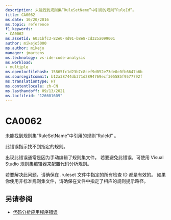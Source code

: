 ```yaml
---
description: 未能找到规则集“RuleSetName”中引用的规则“RuleId”。
title: CA0062
ms.date: 10/20/2016
ms.topic: reference
f1_keywords:
- CA0062
ms.assetid: 6031bfc3-82e0-4d91-b8e8-cd325a099001
author: mikejo5000
ms.author: mikejo
manager: jmartens
ms.technology: vs-ide-code-analysis
ms.workload:
- multiple
ms.openlocfilehash: 15865fc1d23b7c8cef9d052e73de0c0fb6647b6b
ms.sourcegitcommit: b12a38744db371d2894769ecf305585f9577792f
ms.translationtype: HT
ms.contentlocale: zh-CN
ms.lasthandoff: 09/13/2021
ms.locfileid: "126601609"
---
```

# <a name="ca0062"></a>CA0062

未能找到规则集“RuleSetName”中引用的规则“RuleId” 。

此错误指示找不到指定的规则。

出现此错误通常是因为手动编辑了规则集文件。 若要避免此错误，可使用 Visual Studio [规则集编辑器](../code-quality/working-in-the-code-analysis-rule-set-editor.md)来配置代码分析规则。

若要解决此问题，请确保在 .ruleset 文件中指定的所有检查 ID 都是有效的。 如果你使用非标准规则集文件，请确保在文件中指定了相应的规则提示路径。

## <a name="see-also"></a>另请参阅

- [代码分析应用程序错误](../code-quality/code-analysis-application-errors.md)
